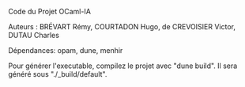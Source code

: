 Code du Projet OCaml-IA

Auteurs : BRÉVART Rémy, COURTADON Hugo, de CREVOISIER Victor, DUTAU Charles

Dépendances: opam, dune, menhir

Pour générer l'executable, compilez le projet avec "dune build". 
Il sera généré sous "./_build/default".
